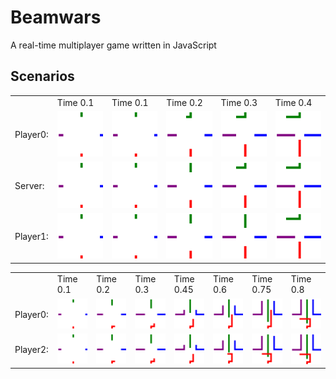# Beamwars

A real-time multiplayer game written in JavaScript

## Scenarios

<table><tr><td></td><td>Time 0.1</td><td>Time 0.1</td><td>Time 0.2</td><td>Time 0.3</td><td>Time 0.4</td></tr><tr><td>Player0: </td><td><img src="./img/scenario_0/Player0_0.svg"</img></td><td><img src="./img/scenario_0/Player0_1.svg"</img></td><td><img src="./img/scenario_0/Player0_2.svg"</img></td><td><img src="./img/scenario_0/Player0_3.svg"</img></td><td><img src="./img/scenario_0/Player0_4.svg"</img></td></tr><tr><td>Server: </td><td><img src="./img/scenario_0/Server_0.svg"</img></td><td><img src="./img/scenario_0/Server_1.svg"</img></td><td><img src="./img/scenario_0/Server_2.svg"</img></td><td><img src="./img/scenario_0/Server_3.svg"</img></td><td><img src="./img/scenario_0/Server_4.svg"</img></td></tr><tr><td>Player1: </td><td><img src="./img/scenario_0/Player1_0.svg"</img></td><td><img src="./img/scenario_0/Player1_1.svg"</img></td><td><img src="./img/scenario_0/Player1_2.svg"</img></td><td><img src="./img/scenario_0/Player1_3.svg"</img></td><td><img src="./img/scenario_0/Player1_4.svg"</img></td></tr></table>

<table><tr><td></td><td>Time 0.1</td><td>Time 0.2</td><td>Time 0.3</td><td>Time 0.45</td><td>Time 0.6</td><td>Time 0.75</td><td>Time 0.8</td></tr><tr><td>Player0: </td><td><img src="./img/scenario_1/Player0_0.svg"</img></td><td><img src="./img/scenario_1/Player0_2.svg"</img></td><td><img src="./img/scenario_1/Player0_4.svg"</img></td><td><img src="./img/scenario_1/Player0_7.svg"</img></td><td><img src="./img/scenario_1/Player0_8.svg"</img></td><td><img src="./img/scenario_1/Player0_9.svg"</img></td><td><img src="./img/scenario_1/Player0_11.svg"</img></td></tr><tr><td>Player2: </td><td><img src="./img/scenario_1/Player2_0.svg"</img></td><td><img src="./img/scenario_1/Player2_2.svg"</img></td><td><img src="./img/scenario_1/Player2_4.svg"</img></td><td><img src="./img/scenario_1/Player2_7.svg"</img></td><td><img src="./img/scenario_1/Player2_9.svg"</img></td><td><img src="./img/scenario_1/Player2_10.svg"</img></td><td><img src="./img/scenario_1/Player2_11.svg"</img></td></tr></table>

